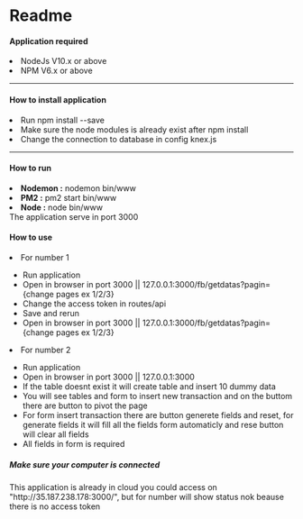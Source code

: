 # Readme 

<h4>Application required</h4>
<li>NodeJs V10.x or above</li>
<li>NPM V6.x or above</li>
<hr>
<h4>How to install application</h4>
<li>Run npm install --save</li>
<li>Make sure the node modules is already exist after npm install</li>
<li>Change the connection to database in config knex.js</li>
<hr>
<h4>How to run</h4>
<li><b>Nodemon :</b> nodemon bin/www</li>
<li><b>PM2 :</b> pm2 start bin/www</li>
<li><b>Node :</b> node bin/www</li>
The application serve in port 3000

<h4>How to use</h4>
<li>For number 1</li>
<ul>
<li>Run application</li>
<li>Open in browser in port 3000 || 127.0.0.1:3000/fb/getdatas?pagin={change pages ex 1/2/3} </li>
<li>Change the access token in routes/api</li>
<li>Save and rerun</li>
<li>Open in browser in port 3000 || 127.0.0.1:3000/fb/getdatas?pagin={change pages ex 1/2/3} </li>
</ul>
<li>For number 2</li>
<ul>
 <li>Run application</li>
 <li>Open in browser in port 3000 || 127.0.0.1:3000</li>
 <li>If the table doesnt exist it will create table and insert 10 dummy data</li>
 <li>You will see tables and form to insert new transaction and on the buttom there are button to pivot the page</li>
<li>For form insert transaction there are button generete fields and reset, for generate fields it will fill all the fields form automaticly and rese button will clear all fields</li>
<li>All fields in form is required</li>
 </ul>
 
 
 <h5><b>Make sure your computer is connected</b></h5>
 This application is already in cloud you could access on "http://35.187.238.178:3000/", but for number will show status nok beause there is no access token 